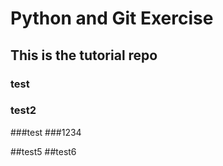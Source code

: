 # Python and Git Exercise
## This is the tutorial repo
### test
### test2
###test
###1234

##test5
##test6